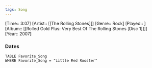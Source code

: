 ```yaml
---
tags: Song  
---
```

[Time:: 3:07]
[Artist:: [[The Rolling Stones]]]
[Genre:: Rock]
[Played:: ]
[Album:: [[Rolled Gold Plus: Very Best Of The Rolling Stones [Disc 1]]]]
[Year:: 2007]
### Dates
````dataview
TABLE Favorite_Song
WHERE Favorite_Song = "Little Red Rooster"
````